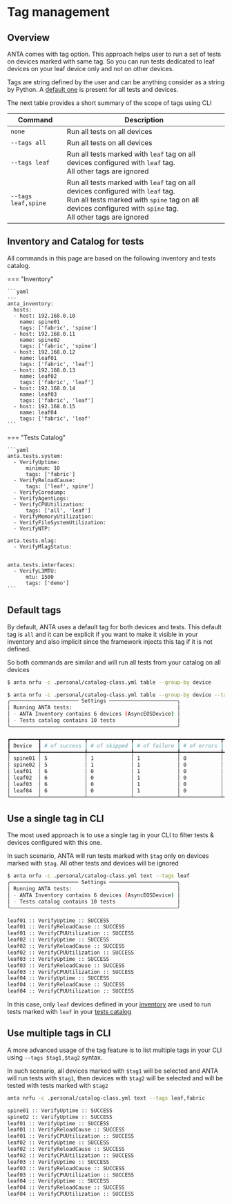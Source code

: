 # Tag management

## Overview

ANTA comes with tag option. This approach helps user to run a set of tests on devices marked with same tag. So you can run tests dedicated to leaf devices on your leaf device only and not on other devices.

Tags are string defined by the user and can be anything consider as a string by Python. A [default one](#default-tags) is present for all tests and devices.

The next table provides a short summary of the scope of tags using CLI

| Command | Description |
| ------- | ----------- |
| `none` | Run all tests on all devices |
| `--tags all` | Run all tests on all devices |
| `--tags leaf` | Run all tests marked with `leaf` tag on all devices configured with `leaf` tag.<br/> All other tags are ignored |
| `--tags leaf,spine` | Run all tests marked with `leaf` tag on all devices configured with `leaf` tag.<br/>Run all tests marked with `spine` tag on all devices configured with `spine` tag.<br/> All other tags are ignored |

## Inventory and Catalog for tests

All commands in this page are based on the following inventory and tests catalog.

=== "Inventory"

    ```yaml
    ---
    anta_inventory:
      hosts:
      - host: 192.168.0.10
        name: spine01
        tags: ['fabric', 'spine']
      - host: 192.168.0.11
        name: spine02
        tags: ['fabric', 'spine']
      - host: 192.168.0.12
        name: leaf01
        tags: ['fabric', 'leaf']
      - host: 192.168.0.13
        name: leaf02
        tags: ['fabric', 'leaf']
      - host: 192.168.0.14
        name: leaf03
        tags: ['fabric', 'leaf']
      - host: 192.168.0.15
        name: leaf04
        tags: ['fabric', 'leaf'
    ```

=== "Tests Catalog"

    ```yaml
    anta.tests.system:
      - VerifyUptime:
          minimum: 10
          tags: ['fabric']
      - VerifyReloadCause:
          tags: ['leaf', spine']
      - VerifyCoredump:
      - VerifyAgentLogs:
      - VerifyCPUUtilization:
          tags: ['all', 'leaf']
      - VerifyMemoryUtilization:
      - VerifyFileSystemUtilization:
      - VerifyNTP:

    anta.tests.mlag:
      - VerifyMlagStatus:


    anta.tests.interfaces:
      - VerifyL3MTU:
          mtu: 1500
          tags: ['demo']
    ```

## Default tags

By default, ANTA uses a default tag for both devices and tests. This default tag is `all` and it can be explicit if you want to make it visible in your inventory and also implicit since the framework injects this tag if it is not defined.

So both commands are similar and will run all tests from your catalog on all devices

```bash
$ anta nrfu -c .personal/catalog-class.yml table --group-by device

$ anta nrfu -c .personal/catalog-class.yml table --group-by device --tags all
╭────────────────────── Settings ──────────────────────╮
│ Running ANTA tests:                                  │
│ - ANTA Inventory contains 6 devices (AsyncEOSDevice) │
│ - Tests catalog contains 10 tests                    │
╰──────────────────────────────────────────────────────╯

┏━━━━━━━━━┳━━━━━━━━━━━━━━┳━━━━━━━━━━━━━━┳━━━━━━━━━━━━━━┳━━━━━━━━━━━━━┳━━━━━━━━━━━━━━━━━━━━━━━━━━━━━━━━━━━━┓
┃ Device  ┃ # of success ┃ # of skipped ┃ # of failure ┃ # of errors ┃ List of failed or error test cases ┃
┡━━━━━━━━━╇━━━━━━━━━━━━━━╇━━━━━━━━━━━━━━╇━━━━━━━━━━━━━━╇━━━━━━━━━━━━━╇━━━━━━━━━━━━━━━━━━━━━━━━━━━━━━━━━━━━┩
│ spine01 │ 5            │ 1            │ 1            │ 0           │ ['VerifyCPUUtilization']           │
│ spine02 │ 5            │ 1            │ 1            │ 0           │ ['VerifyCPUUtilization']           │
│ leaf01  │ 6            │ 0            │ 1            │ 0           │ ['VerifyCPUUtilization']           │
│ leaf02  │ 6            │ 0            │ 1            │ 0           │ ['VerifyCPUUtilization']           │
│ leaf03  │ 6            │ 0            │ 1            │ 0           │ ['VerifyCPUUtilization']           │
│ leaf04  │ 6            │ 0            │ 1            │ 0           │ ['VerifyCPUUtilization']           │
└─────────┴──────────────┴──────────────┴──────────────┴─────────────┴────────────────────────────────────┘
```

## Use a single tag in CLI

The most used approach is to use a single tag in your CLI to filter tests & devices configured with this one.

In such scenario, ANTA will run tests marked with `$tag` only on devices marked with `$tag`. All other tests and devices will be ignored

```bash
$ anta nrfu -c .personal/catalog-class.yml text --tags leaf
╭────────────────────── Settings ──────────────────────╮
│ Running ANTA tests:                                  │
│ - ANTA Inventory contains 6 devices (AsyncEOSDevice) │
│ - Tests catalog contains 10 tests                    │
╰──────────────────────────────────────────────────────╯

leaf01 :: VerifyUptime :: SUCCESS
leaf01 :: VerifyReloadCause :: SUCCESS
leaf01 :: VerifyCPUUtilization :: SUCCESS
leaf02 :: VerifyUptime :: SUCCESS
leaf02 :: VerifyReloadCause :: SUCCESS
leaf02 :: VerifyCPUUtilization :: SUCCESS
leaf03 :: VerifyUptime :: SUCCESS
leaf03 :: VerifyReloadCause :: SUCCESS
leaf03 :: VerifyCPUUtilization :: SUCCESS
leaf04 :: VerifyUptime :: SUCCESS
leaf04 :: VerifyReloadCause :: SUCCESS
leaf04 :: VerifyCPUUtilization :: SUCCESS
```

In this case, only `leaf` devices defined in your [inventory](#inventory-and-catalog-for-tests) are used to run tests marked with `leaf` in your [tests catalog](#inventory-and-catalog-for-tests)

## Use multiple tags in CLI

A more advanced usage of the tag feature is to list multiple tags in your CLI using `--tags $tag1,$tag2` syntax.

In such scenario, all devices marked with `$tag1` will be selected and ANTA will run tests with `$tag1`, then devices with `$tag2` will be selected and will be tested with tests marked with `$tag2`

```bash
anta nrfu -c .personal/catalog-class.yml text --tags leaf,fabric

spine01 :: VerifyUptime :: SUCCESS
spine02 :: VerifyUptime :: SUCCESS
leaf01 :: VerifyUptime :: SUCCESS
leaf01 :: VerifyReloadCause :: SUCCESS
leaf01 :: VerifyCPUUtilization :: SUCCESS
leaf02 :: VerifyUptime :: SUCCESS
leaf02 :: VerifyReloadCause :: SUCCESS
leaf02 :: VerifyCPUUtilization :: SUCCESS
leaf03 :: VerifyUptime :: SUCCESS
leaf03 :: VerifyReloadCause :: SUCCESS
leaf03 :: VerifyCPUUtilization :: SUCCESS
leaf04 :: VerifyUptime :: SUCCESS
leaf04 :: VerifyReloadCause :: SUCCESS
leaf04 :: VerifyCPUUtilization :: SUCCESS
```
